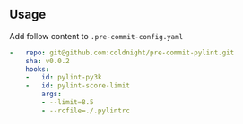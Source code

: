 ## Usage

Add follow content to `.pre-commit-config.yaml`


```yaml
-   repo: git@github.com:coldnight/pre-commit-pylint.git
    sha: v0.0.2
    hooks:
    -   id: pylint-py3k
    -   id: pylint-score-limit
        args:
        - --limit=8.5
        - --rcfile=./.pylintrc
```

